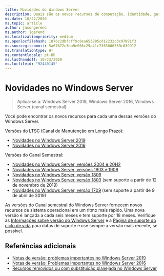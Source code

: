 ```yaml
---
title: Novidades do Windows Server
description: Quais são os novos recursos de computação, identidade, gerenciamento, automação, rede, segurança, armazenamento.
ms.date: 10/22/2020
ms.topic: article
author: jasongerend
ms.author: jgerend
ms.localizationpriority: medium
ms.openlocfilehash: 1876c2dbfcff9c8ea653885cd12232c3c97891f3
ms.sourcegitcommit: 5a67672c3ba9e666c29a41c7356006359c639912
ms.translationtype: HT
ms.contentlocale: pt-BR
ms.lasthandoff: 10/23/2020
ms.locfileid: "92440145"
---
```

# <a name="whats-new-in-windows-server"></a>Novidades no Windows Server

> Aplica-se a: Windows Server 2019, Windows Server 2016, Windows Server (canal semestral)

Você pode encontrar os novos recursos para cada uma dessas versões do Windows Server.

Versões do LTSC (Canal de Manutenção em Longo Prazo):

- [Novidades no Windows Server 2019](../get-started-19/whats-new-19.md)
- [Novidades no Windows Server 2016](whats-new-in-windows-server-2016.md)

Versões do Canal Semestral:

- [Novidades no Windows Server, versões 2004 e 20H2](whats-new-in-windows-server-2004.md)
- [Novidades no Windows Server, versões 1903 e 1909](../get-started-19/whats-new-in-windows-server-1903-1909.md)
- [Novidades no Windows Server, versão 1809](whats-new-in-windows-server-1809.md)
- [Novidades no Windows Server, versão 1803](whats-new-in-windows-server-1803.md) (sem suporte a partir de 12 de novembro de 2019)
- [Novidades no Windows Server, versão 1709](whats-new-in-windows-server-1709.md) (sem suporte a partir de 9 de abril de 2019)

As versões do Canal semestral do Windows Server fornecem novos recursos de sistema operacional em um ritmo mais rápido. Uma nova versão é lançada a cada seis meses e tem suporte por 18 meses. Verifique as [Informações sobre versão do Windows Server](windows-server-release-info.md) e a [Página de suporte do ciclo de vida](https://support.microsoft.com/lifecycle) para datas de suporte e use sempre a versão mais recente, se possível.

## <a name="additional-references"></a>Referências adicionais

- [Notas de versão: problemas importantes no Windows Server 2019](../get-started-19/rel-notes-19.md)
- [Notas de versão: Problemas importantes no Windows Server 2016](Windows-Server-2016-GA-Release-Notes.md)
- [Recursos removidos ou com substituição planejada no Windows Server](../get-started-19/removed-features.md)